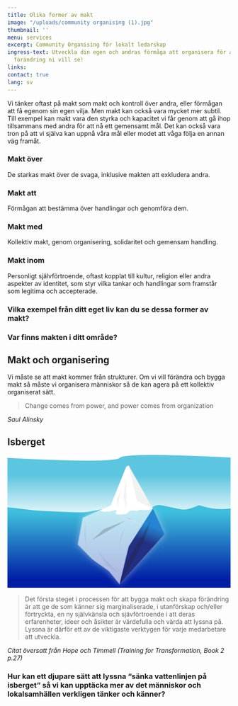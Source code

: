 ```yaml
---
title: Olika former av makt
image: "/uploads/community organising (1).jpg"
thumbnail: ''
menu: services
excerpt: Community Organising för lokalt ledarskap
ingress-text: Utveckla din egen och andras förmåga att organisera för att skapa den
  förändring ni vill se!
links:
contact: true
lang: sv
---
```


Vi tänker oftast på makt som makt och kontroll över andra, eller
förmågan att få egenom sin egen vilja. Men makt kan också vara
mycket mer subtil. Till exempel kan makt vara den styrka och
kapacitet vi får genom att gå ihop tillsammans med andra för att
nå ett gemensamt mål. Det kan också vara tron på att vi själva kan uppnå våra mål eller modet att våga följa en annan väg
framåt.

### <span class="has-background-primary is-padded">Makt över</span>
De starkas makt över de svaga, inklusive makten att exkludera
andra.

### <span class="has-background-primary is-padded">Makt att</span>
Förmågan att bestämma över handlingar och genomföra dem.

### <span class="has-background-primary is-padded">Makt med</span>
Kollektiv makt, genom organisering, solidaritet och gemensam
handling.

### <span class="has-background-primary is-padded">Makt inom</span>
Personligt självförtroende, oftast kopplat till kultur, religion eller andra aspekter av identitet, som styr vilka tankar
och handlingar som framstår som legitima och accepterade.

<div class="box">
  <h3>Vilka exempel från ditt eget liv kan du se dessa former av makt?</h3>
  <h3>Var finns makten i ditt område?</h3>
</div>

## Makt och organisering
Vi måste se att makt kommer från strukturer. Om vi vill förändra
och bygga makt så måste vi organisera människor så de kan agera
på ett kollektiv organiserat sätt.

> Change comes from power, and power comes
from organization

*Saul Alinsky*

## Isberget

![](/uploads/isberg.png)

> Det första steget i processen för att bygga makt och skapa
förändring är att ge de som känner sig marginaliserade, i utanförskap och/eller förtryckta, en ny självkänsla och sjävförtroende i att deras erfarenheter, ideer och åsikter är värdefulla
och värda att lyssna på. Lyssna är därför ett av de viktigaste
verktygen för varje medarbetare att utveckla.

*Citat översatt från Hope och Timmell (Training for Transformation, Book 2 p.27)*

<div class="box">
  <h3>Hur kan ett djupare sätt att lyssna “sänka vattenlinjen på isberget”
  så vi kan upptäcka mer av det människor och lokalsamhällen verkligen
  tänker och känner?</h3>
</div>
